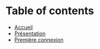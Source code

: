 # Table of contents

* [Accueil](README.md)
* [Présentation](premiere-connexion.md)
* [Première connexion](untitled.md)

